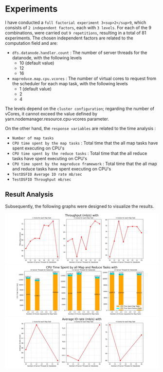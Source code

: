 # Experiments 
I have conducted a `full factorial experiment 3<sup>2</sup>9`, which consists of `2 independent factors`, each with `3 levels`. For each of the 9 combinations, were carried out `9 repetitions`, resulting in a total of 81 experiments. 
The chosen independent factors are related to the computation field and are: 
* `dfs.datanode.handler.count` : The number of server threads for the datanode, with the following levels
  * 10 (default value)
  * 12
  * 16
* `mapreduce.map.cpu.vcores` : The number of virtual cores to request from the scheduler for each map task, with the following levels
  * 1 (default value)
  * 2
  * 4 

The levels depend on the `cluster configuration`; regarding the number of vCores, it cannot exceed the value defined by yarn.nodemanager.resource.cpu-vcores parameter.

On the other hand, the `response variables` are related to the time analysis :
* `Number of map tasks`
* `CPU time spent by the map tasks` : Total time that the all map tasks have spent executing on CPU's
* `CPU time spent by the reduce tasks` : Total time that the all reduce tasks have spent executing on CPU's
* `CPU time spent by the mapreduce framework` : Total time that the all map and reduce tasks have spent executing on CPU's
* `TestDSFIO Average IO rate mb/sec`
* `TestDSFIO Throughput mb/sec`

## Result Analysis
Subsequently, the following graphs were designed to visualize the results.

<img src="img/throughtput.jpeg" width="1000">
<img src="img/cpu_time.jpeg" width="1000">
<img src="img/average_io.jpeg" width="1000">

